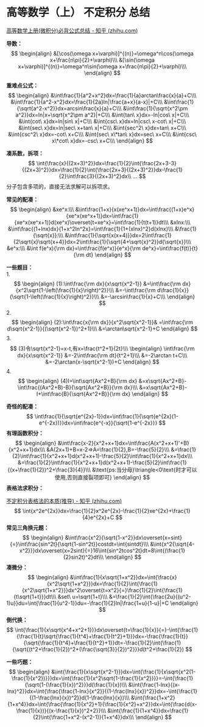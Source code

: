 # 高等数学（上） 不定积分 总结




[高等数学上册(微积分)必背公式总结 - 知乎 (zhihu.com)](https://zhuanlan.zhihu.com/p/106252437)

**导数：**
$$
\begin{align}
&[\cos(\omega x+\varphi)]^{(n)}=\omega^n\cos(\omega x+\frac{n\pi}{2}+\varphi)\\\
&[\sin(\omega x+\varphi)]^{(n)}=\omega^n\sin(\omega x+\frac{n\pi}{2}+\varphi)\\\
\end{align}
$$


**重难点公式：**
$$
\begin{align}
&\int\frac{1}{a^2+x^2}dx=\frac{1}{a}arctan\frac{x}{a}+C\\\
&\int\frac{1}{a^2-x^2}dx=\frac{1}{2a}ln|\frac{a+x}{a-x}|+C\\\
&\int\frac{1}{\sqrt{a^2-x^2}}dx=arcsin\frac{x}{a}+C\\\
&\int\frac{1}{\sqrt{x^2\pm a^2}}dx=ln|x+\sqrt{x^2\pm a^2}|+C\\\
&\int{tan\ x}dx=-ln|cos\ x|+C\\\
&\int{cot\ x}dx=ln|sin\ x|+C\\\
&\int{csc\ x}dx=ln|csc\ x-cot\ x|+C\\\
&\int{sec\ x}dx=ln|sec\ x+tan\ x|+C\\\
&\int{sec^2\ x}dx=tan\ x+C\\\
&\int{csc^2\ x}dx=-cot\ x+C\\\
&\int{sec\ x\*tan\ x}dx=sec\ x+C\\\
&\int{csc\ x\*cot\ x}dx=-csc\ x+C\\\
\end{align}
$$

**凑系数，拆项：**
$$
\int{\frac{x}{(2x+3)^2}}dx=\frac{1}{2}\int{\frac{2x+3-3}{(2x+3)^2}}dx=\frac{1}{2}\int{\frac{2x+3}{(2x+3)^2}}dx-\frac{1}{2}\int\frac{3}{(2x+3)^2}dx\\
...
$$
分子包含多项的，直接无法求解可以拆项求。

**常见的配凑：**
$$
\begin{align}
&xe^x:\\\
&\int\frac{1+x}{x(xe^x+1)}dx=\int\frac{(1+x)e^x}{xe^x(xe^x+1)}dx=\int\frac{1}{xe^x(xe^x+1)}d(xe^x)\overset{t=xe^x}=\int\frac{1}{t(t+1)}dt\\\
&xlnx:\\\
&\int\frac{(1+lnx)dx}{1+x^2ln^2x}=\int\frac{1}{1+(xlnx)^2}d(xlnx)\\\
&\frac{1}{\sqrt{x}}:\\\
&\int\frac{1}{\sqrt{x(x+4)}}dx=2\int\frac{1}{2\sqrt{x}\sqrt{x+4}}dx=2\int\frac{1}{\sqrt{4+\sqrt{x}^2}}d{\sqrt{x}}\\\
&e^x:\\\
&\int f(e^x){\rm dx}=\int\frac{f(e^x)}{e^x}{\rm de^x}=\int\frac{f(t)}{t}{\rm dt}
\end{align}
$$

**一些题目：**
\
1. 
$$
\begin{align}
(1):\int\frac{\rm dx}{x\sqrt{x^2-1}}
&=\int\frac{\rm dx}{x^2\sqrt{1-\left(\frac{1}{x}\right)^2}}\\\
&=-\int\frac{\rm d\frac{1}{x}}{\sqrt{1-\left(\frac{1}{x}\right)^2}}\\\
&=-\arcsin\frac{1}{x}+C\\\
\end{align}
$$
2. 
$$
\begin{align}
(2):\int\frac{x{\rm dx}}{x^2\sqrt{x^2-1}}&
=\int\frac{\rm d\sqrt{x^2-1}}{(\sqrt{x^2-1})^2+1}\\\
&=\arctan\sqrt{x^2-1}+C
\end{align}
$$
3. 
$$
(3)令\sqrt{x^2-1}=x-t,有x=\frac{t^2+1}{2t}\\\
\begin{align}
\int\frac{\rm dx}{x\sqrt{x^2-1}}
&=-2\int\frac{\rm dt}{t^2+1}\\\
&=-2\arctan t+C\\\
&=-2\arctan(x-\sqrt{x^2-1})+C
\end{align}
$$
4. 
$$
\begin{align}
(4)I=\int\sqrt{Ax^2+B}{\rm dx}
&=x\sqrt{Ax^2+B}-\int\frac{(Ax^2+B)-B}{\sqrt{Ax^2+B}}{\rm dx}\\\
&=x\sqrt{Ax^2+B}-I+\int\frac{B}{\sqrt{Ax^2+B}}{\rm dx}
\end{align}
$$

**奇怪的配凑：**
$$
\int\frac{1}{\sqrt{e^{2x}-1}}dx=\int\frac{1}{\sqrt{e^{2x}(1-e^{-2x})}}dx=\int\frac{e^{-x}}{\sqrt{1-e^{-2x}}}
$$
**有理函数积分：**
$$
\begin{align}
&\int\frac{x-2}{x^2+x+1}dx=\int\frac{A(x^2+x+1)'+B}{x^2+x+1}dx\\\
&A(2x+1)+B=x-2=>A=\frac{1}{2},B=-\frac{5}{2}\\\
&=\frac{1}{2}\int\frac{1}{x^2+x+1}d(x^2+x+1)-\frac{5}{2}\int\frac{1}{x^2+x+1}dx\\\
&=\frac{1}{2}\int\frac{1}{x^2+x+1}d(x^2+x+1)-\frac{5}{2}\int\frac{1}{(x+\frac{1}{2})^2+\frac{3}{4}}\\\
&\text{ps:当分母}\triangle<0\text{时才可以使用,否则直接裂项即可}
\end{align}
$$
**表格法求积分：**

[不定积分表格法的本质(推导) - 知乎 (zhihu.com)](https://zhuanlan.zhihu.com/p/391888816)
$$
\int{x^2e^{2x}}dx=\frac{1}{2}x^2e^{2x}-\frac{1}{2}xe^{2x}+\frac{1}{4}e^{2x}+C
$$
**常见三角换元题：**
$$
\begin{align}
&\int\frac{x^2}{\sqrt{1-x^2}}dx\overset{x=sint}{=}\int\frac{sin^2t}{\sqrt{1-sin^2t}}costdt=\int{sintdt}\\\
&\int{x^2{\sqrt{4-x^2}}}dx\overset{x=2sint}{=}16\int{sin^2tcos^2t}dt=8\int{(\frac{1}{2}sin2t)^2}dt\\\
\end{align}
$$
**凑微分：**
$$
\begin{align}
&\int\frac{1}{x\sqrt{1+x^2}}dx=\int{\frac{x}{x^2\sqrt{1+x^2}}}dx=\frac{1}{2}\int{\frac{1}{x^2\sqrt{1+x^2}}}dx^2\overset{t=x^2}{=}\frac{1}{2}\int{\frac{1}{t\sqrt{1+t}}}dt\\\
 &set\ u=\sqrt{1+t}\\\
 &=\frac{1}{2}\int{\frac{2u}{(u^2-1)u}}du=\int{\frac{1}{u^2-1}}du=-\frac{1}{2}ln|\frac{1+u}{1-u}|+C
\end{align}
$$
**倒代换：**
$$
\int{\frac{1}{x\sqrt{x^4+x^2+1}}}dx\overset{t=\frac{1}{x}}{=}-\int{\frac{1}{\frac{1}{t}\sqrt{\frac{1}{t^4}+\frac{1}{t^2}+1}}}dx=-\frac{\frac{1}{t}}{\sqrt{\frac{1}{t^4}+\frac{1}{t^2}+1}}dt=-\frac{1}{2}\int{\frac{1}{\sqrt{(t^2+\frac{1}{2})^2+(\frac{\sqrt{3}}{2})^2}}}d(t^2+\frac{1}{2})
$$


**一些巧题：**
$$
\begin{align}
&\int{\frac{1}{x\sqrt{x^2-1}}}dx=\int{\frac{1}{x\sqrt{x^2(1-\frac{1}{x^2})}}}dx=\int{\frac{1}{x^2\sqrt{1-\frac{1}{x^2}}}}=-\int{\frac{1}{\sqrt{1-(\frac{1}{x})^2}}}d(\frac{1}{x})\\\
&\int{\frac{1-lnx}{(x-lnx)^2}}dx=\int{\frac{\frac{1-lnx}{x^2}}{(1-\frac{lnx}{x})^2}}dx=-\int{\frac{1}{(1-\frac{lnx}{x})^2}}d(1-\frac{lnx}{x})\\\
&\int{\frac{1+x^2}{1+x^4}}dx=\int{\frac{\frac{1}{x^2}+1}{\frac{1}{x^2}+x^2}}dx=\int{\frac{d(x-\frac{1}{x})}{(x-\frac{1}{x})^2+2}}\\\
&\int{\frac{1}{1+x^4}}dx=\frac{1}{2}\int{\frac{1+x^2-(x^2-1)}{1+x^4}}dx\\\
\end{align}
$$

